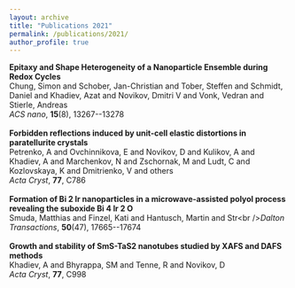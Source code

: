 ```yaml
---
layout: archive
title: "Publications 2021"
permalink: /publications/2021/
author_profile: true
---
```


**Epitaxy and Shape Heterogeneity of a Nanoparticle Ensemble during Redox Cycles**<br />Chung, Simon and Schober, Jan-Christian and Tober, Steffen and Schmidt, Daniel and Khadiev, Azat and Novikov, Dmitri V and Vonk, Vedran and Stierle, Andreas<br />*ACS nano*, **15**(8), 13267--13278<br /><br />**Forbidden reflections induced by unit-cell elastic distortions in paratellurite crystals**<br />Petrenko, A and Ovchinnikova, E and Novikov, D and Kulikov, A and Khadiev, A and Marchenkov, N and Zschornak, M and Ludt, C and Kozlovskaya, K and Dmitrienko, V and others<br />*Acta Cryst*, **77**, C786<br /><br />**Formation of Bi 2 Ir nanoparticles in a microwave-assisted polyol process revealing the suboxide Bi 4 Ir 2 O**<br />Smuda, Matthias and Finzel, Kati and Hantusch, Martin and Str\<br />*Dalton Transactions*, **50**(47), 17665--17674<br /><br />**Growth and stability of SmS-TaS2 nanotubes studied by XAFS and DAFS methods**<br />Khadiev, A and Bhyrappa, SM and Tenne, R and Novikov, D<br />*Acta Cryst*, **77**, C998<br /><br />